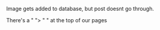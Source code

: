 Image gets added to database, but post doesnt go through.

There's a " "> " " at the top of our pages
